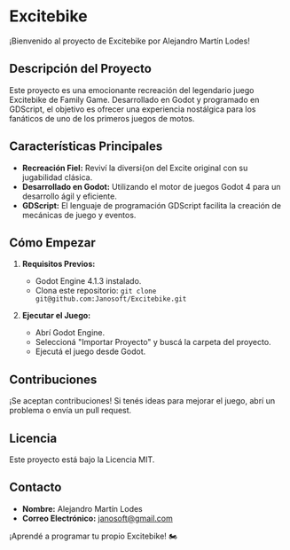 # Excitebike

¡Bienvenido al proyecto de Excitebike por Alejandro Martín Lodes!

## Descripción del Proyecto
Este proyecto es una emocionante recreación del legendario juego Excitebike de Family Game. Desarrollado en Godot y programado en GDScript, el objetivo es ofrecer una experiencia nostálgica para los fanáticos de uno de los primeros juegos de motos.

## Características Principales
- **Recreación Fiel:** Reviví la diversi{on del Excite original con su jugabilidad clásica.
- **Desarrollado en Godot:** Utilizando el motor de juegos Godot 4 para un desarrollo ágil y eficiente.
- **GDScript:** El lenguaje de programación GDScript facilita la creación de mecánicas de juego y eventos.

## Cómo Empezar
1. **Requisitos Previos:**
   - Godot Engine 4.1.3 instalado.
   - Clona este repositorio: `git clone git@github.com:Janosoft/Excitebike.git`

2. **Ejecutar el Juego:**
   - Abrí Godot Engine.
   - Seleccioná "Importar Proyecto" y buscá la carpeta del proyecto.
   - Ejecutá el juego desde Godot.

## Contribuciones
¡Se aceptan contribuciones! Si tenés ideas para mejorar el juego, abrí un problema o envía un pull request.

## Licencia
Este proyecto está bajo la Licencia MIT.

## Contacto
- **Nombre:** Alejandro Martín Lodes
- **Correo Electrónico:** janosoft@gmail.com

¡Aprendé a programar tu propio Excitebike! 🏍️
